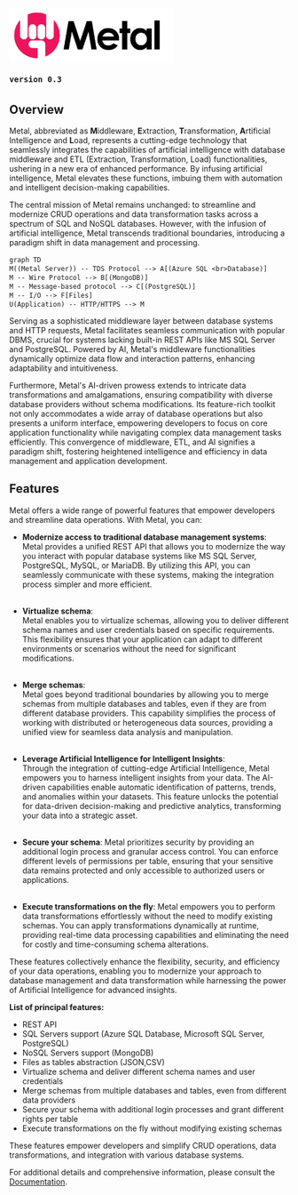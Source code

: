 
# <img src="metal-logo.png" style="height: 100px;"/><br><span style="font-size: 0.6em"> `version 0.3`</span>

## Overview

Metal, abbreviated as **M**iddleware, **E**xtraction, **T**ransformation, **A**rtificial Intelligence and **L**oad, represents a cutting-edge technology that seamlessly integrates the capabilities of artificial intelligence with database middleware and ETL (Extraction, Transformation, Load) functionalities, ushering in a new era of enhanced performance. By infusing artificial intelligence, Metal elevates these functions, imbuing them with automation and intelligent decision-making capabilities.

The central mission of Metal remains unchanged: to streamline and modernize CRUD operations and data transformation tasks across a spectrum of SQL and NoSQL databases. However, with the infusion of artificial intelligence, Metal transcends traditional boundaries, introducing a paradigm shift in data management and processing.

```mermaid
graph TD
M((Metal Server)) -- TDS Protocol --> A[(Azure SQL <br>Database)]
M -- Wire Protocol --> B[(MongoDB)]
M -- Message-based protocol --> C[(PostgreSQL)]
M -- I/O --> F[Files]
U(Application) -- HTTP/HTTPS --> M
```

Serving as a sophisticated middleware layer between database systems and HTTP requests, Metal facilitates seamless communication with popular DBMS, crucial for systems lacking built-in REST APIs like MS SQL Server and PostgreSQL. Powered by AI, Metal's middleware functionalities dynamically optimize data flow and interaction patterns, enhancing adaptability and intuitiveness.

Furthermore, Metal's AI-driven prowess extends to intricate data transformations and amalgamations, ensuring compatibility with diverse database providers without schema modifications. Its feature-rich toolkit not only accommodates a wide array of database operations but also presents a uniform interface, empowering developers to focus on core application functionality while navigating complex data management tasks efficiently. This convergence of middleware, ETL, and AI signifies a paradigm shift, fostering heightened intelligence and efficiency in data management and application development.


## Features

Metal offers a wide range of powerful features that empower developers and streamline data operations. With Metal, you can:

- **Modernize access to traditional database management systems**: <br/>Metal provides a unified REST API that allows you to modernize the way you interact with popular database systems like MS SQL Server, PostgreSQL, MySQL, or MariaDB. By utilizing this API, you can seamlessly communicate with these systems, making the integration process simpler and more efficient.<br/><br/>

- **Virtualize schema**: <br/>Metal enables you to virtualize schemas, allowing you to deliver different schema names and user credentials based on specific requirements. This flexibility ensures that your application can adapt to different environments or scenarios without the need for significant modifications.<br/><br/>

- **Merge schemas**: <br/>Metal goes beyond traditional boundaries by allowing you to merge schemas from multiple databases and tables, even if they are from different database providers. This capability simplifies the process of working with distributed or heterogeneous data sources, providing a unified view for seamless data analysis and manipulation.<br/><br/>

- **Leverage Artificial Intelligence for Intelligent Insights**: <br/>Through the integration of cutting-edge Artificial Intelligence, Metal empowers you to harness intelligent insights from your data. The AI-driven capabilities enable automatic identification of patterns, trends, and anomalies within your datasets. This feature unlocks the potential for data-driven decision-making and predictive analytics, transforming your data into a strategic asset.<br/><br/>

- **Secure your schema**: Metal prioritizes security by providing an additional login process and granular access control. You can enforce different levels of permissions per table, ensuring that your sensitive data remains protected and only accessible to authorized users or applications.<br/><br/>

- **Execute transformations on the fly**: Metal empowers you to perform data transformations effortlessly without the need to modify existing schemas. You can apply transformations dynamically at runtime, providing real-time data processing capabilities and eliminating the need for costly and time-consuming schema alterations.

These features collectively enhance the flexibility, security, and efficiency of your data operations, enabling you to modernize your approach to database management and data transformation while harnessing the power of Artificial Intelligence for advanced insights.

**List of principal features:**

 * REST API
 * SQL Servers support (Azure SQL Database, Microsoft SQL Server, PostgreSQL)
 * NoSQL Servers support (MongoDB)
 * Files as tables abstraction (JSON,CSV)
 * Virtualize schema and deliver different schema names and user credentials
 * Merge schemas from multiple databases and tables, even from different data providers
 * Secure your schema with additional login processes and grant different rights per table
 * Execute transformations on the fly without modifying existing schemas

These features empower developers and simplify CRUD operations, data transformations, and integration with various database systems.

For additional details and comprehensive information, please consult the [Documentation](https://metal-docs-sh3b0.kinsta.page/).
